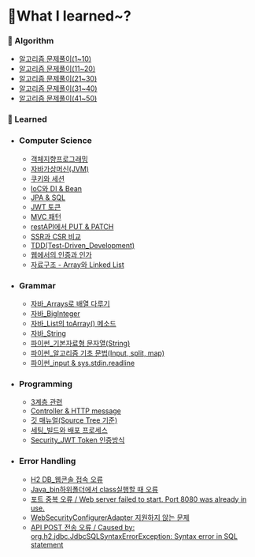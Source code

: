 # 📝What I learned~?


### 🔎 Algorithm

- [알고리즘 문제풀이(1~10)](/Algorithm/문제풀이(1~10))
- [알고리즘 문제풀이(11~20)](/Algorithm/문제풀이(11~20))
- [알고리즘 문제풀이(21~30)](/Algorithm/문제풀이(21~30))
- [알고리즘 문제풀이(31~40)](/Algorithm/문제풀이(31~40))
- [알고리즘 문제풀이(41~50)](/Algorithm/문제풀이(41~50))


### 🔎 Learned
- ### Computer Science
	- [객체지향프로그래밍](/Studying/CS/객체지향프로그래밍.md)
	- [자바가상머신(JVM)](/Studying/CS/자바가상머신(JVM).md)
	- [쿠키와 세션](/Studying/CS/쿠키와_세션(Cookie&Session).md)
	- [IoC와 DI & Bean](/Studying/CS/IoC(Inversion_of_Control)와_DI(Dependency_Injection)_&_Bean.md)
	- [JPA & SQL](/Studying/CS/JPA_SQL.md)
	- [JWT 토큰](/Studying/CS/JWT.md)
	- [MVC 패턴](/Studying/CS/MVC패턴.md)
	- [restAPI에서 PUT & PATCH](/Studying/CS/restAPI에서_PUT_PATCH.md)
	- [SSR과 CSR 비교](SSR_CSR.md)
	- [TDD(Test-Driven_Development)](/Studying/CS/TDD(Test-Driven_Development).md)
	- [웹에서의 인증과 인가](/Studying/CS/인증_인가.md)
	- [자료구조 - Array와 Linked List](/Studying/CS/자료구조_Array_Linked_List.md)
- ### Grammar
	- [자바_Arrays로 배열 다루기](/Stydying/Grammar/자바_Arrays.md)
	- [자바_BigInteger](/Stydying/Grammar/자바_BigInteger.md)
	- [자바_List의 toArray() 메소드](/Stydying/Grammar/자바_List_toArray.md)
	- [자바_String](/Stydying/Grammar/자바_String.md)
	- [파이썬_기본자료형 문자열(String)](/Stydying/Grammar/파이썬_기본자료형_문자열(String).md)
	- [파이썬_알고리즘 기초 문법(Input, split, map)](/Stydying/Grammar/파이썬_알고리즘_기초_문법(Input_split_map).md)
	- [파이썬_input & sys.stdin.readline](/Stydying/Grammar/파이썬_input_sys.stdin.readline.md)
- ### Programming
	- [3계층 관련](/Stydying/Programming/자바_Coupling.md)
	- [Controller & HTTP message](/Stydying/Programming/스프링_Controller_HTTPmessage.md)
	- [깃 매뉴얼(Source Tree 기준)](/Studying/Programming/깃_매뉴얼.md)
	- [세팅_빌드와 배포 프로세스](/Studying/Programming/세팅_빌드및배포.md)
	- [Security_JWT Token 인증방식](/Studying/Programming/JWT토큰인증방식.md)
- ### Error Handling
	- [H2 DB_웹콘솔 접속 오류](/Stydying/Errors/H2_웹콘솔_접속_오류.md)
	- [Java_bin하위폴더에서 class실행할 때 오류](/Stydying/Errors/Java_bin하위폴더class실행오류.md)
	- [포트 중복 오류 / Web server failed to start. Port 8080 was already in use.](/Stydying/Errors/Spring_ServerAlreadyInUse.md)
	- [WebSecurityConfigurerAdapter 지원하지 않는 문제](/Stydying/Errors/WebSecurityConfigurerAdapter_지원하지_않는_문제.md)
	- [API POST 전송 오류 / Caused by: org.h2.jdbc.JdbcSQLSyntaxErrorException: Syntax error in SQL statement](/Stydying/Errors/API_POST_전송오류.md)
